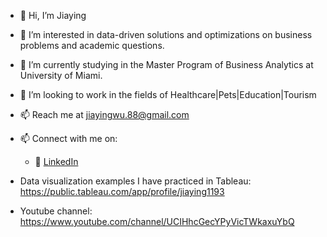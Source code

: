 - 👋 Hi, I’m Jiaying
- 👀 I’m interested in data-driven solutions and optimizations on business problems and academic questions.
- 🌱 I’m currently studying in the Master Program of Business Analytics at University of Miami.
- 💞️ I’m looking to work in the fields of Healthcare|Pets|Education|Tourism
- 📫 Reach me at jiayingwu.88@gmail.com
- 📫 Connect with me on:
  - :office: [LinkedIn](https://www.linkedin.com/in/jiayingwu88/)

- Data visualization examples I have practiced in Tableau: https://public.tableau.com/app/profile/jiaying1193
- Youtube channel: https://www.youtube.com/channel/UCIHhcGecYPyVicTWkaxuYbQ

<!---
JiayingJW/JiayingJW is a ✨ special ✨ repository because its `README.md` (this file) appears on your GitHub profile.
You can click the Preview link to take a look at your changes.
--->
